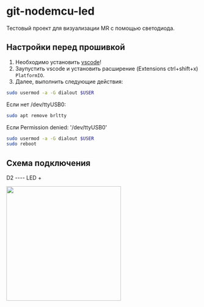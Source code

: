 # git-nodemcu-led

Тестовый проект для визуализации MR с помощью светодиода.

## Настройки перед прошивкой

1. Необходимо установить  [vscode](https://code.visualstudio.com/download "download vscode")!
2. Заупустить vscode и установить расширение  (Extensions ctrl+shift+x) `PlatformIO`.
3. Далее, выполнить следующие действия:

```bash
sudo usermod -a -G dialout $USER
```

Если нет /dev/ttyUSB0: 
```bash
sudo apt remove brltty
```

Если Permission denied: '/dev/ttyUSB0'
```bash
sudo usermod -a -G dialout $USER
sudo reboot
```

## Схема подключения
D2 ---- LED +

<img src="/preview/preview.jpg" style="width: 300px;"/>
